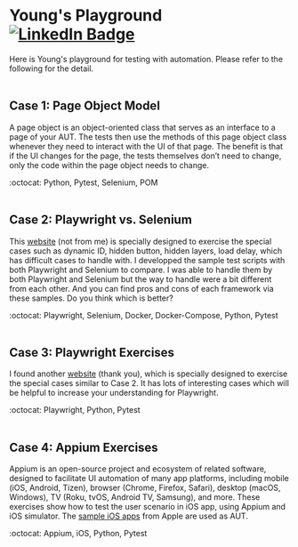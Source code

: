 # Young's Playground [![LinkedIn Badge](https://img.shields.io/badge/LinkedIn-Profile-informational?style=flat&logo=linkedin&logoColor=white&color=0D76A8)](https://www.linkedin.com/in/younghoon-lee-260382180/)
Here is Young's playground for testing with automation. Please refer to the following for the detail.
<br><br>

## Case 1: Page Object Model
A page object is an object-oriented class that serves as an interface to a page of your AUT. The tests then use the methods of this page object class whenever they need to interact with the UI of that page. The benefit is that if the UI changes for the page, the tests themselves don’t need to change, only the code within the page object needs to change. 

:octocat: Python, Pytest, Selenium, POM
<br><br>

## Case 2: Playwright vs. Selenium
This [website](http://www.uitestingplayground.com/home) (not from me) is specially designed to exercise the special cases such as dynamic ID, hidden button, hidden layers, load delay, which has difficult cases to handle with. I developped the sample test scripts with both Playwright and Selenium to compare. I was able to handle them by both Playwright and Selenium but the way to handle were a bit different from each other. And you can find pros and cons of each framework via these samples. Do you think which is better?

:octocat: Playwright, Selenium, Docker, Docker-Compose, Python, Pytest
<br><br>
  
## Case 3: Playwright Exercises
I found another [website](https://the-internet.herokuapp.com) (thank you), which is specially designed to exercise the special cases similar to Case 2. It has lots of interesting cases which will be helpful to increase your understanding for Playwright.

:octocat: Playwright, Python, Pytest
<br><br>
  
## Case 4: Appium Exercises
Appium is an open-source project and ecosystem of related software, designed to facilitate UI automation of many app platforms, including mobile (iOS, Android, Tizen), browser (Chrome, Firefox, Safari), desktop (macOS, Windows), TV (Roku, tvOS, Android TV, Samsung), and more. These exercises show how to test the user scenario in iOS app, using Appium and iOS simulator. The [sample iOS apps](https://developer.apple.com/tutorials/sample-apps) from Apple are used as AUT.

:octocat: Appium, iOS, Python, Pytest
<br><br>


